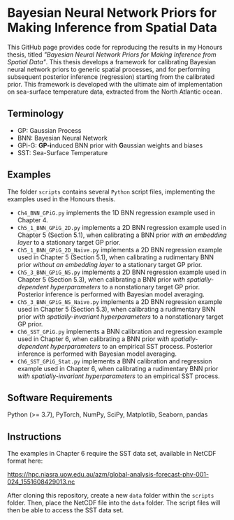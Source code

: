 # Bayesian Neural Network Priors for Making Inference from Spatial Data

This GitHub page provides code for reproducing the results in my Honours thesis, titled _"Bayesian Neural Network Priors for Making Inference from Spatial Data"_. This thesis develops a framework for calibrating Bayesian neural network priors to generic spatial processes, and for performing subsequent posterior inference (regression) starting from the calibrated prior. This framework is developed with the ultimate aim of implementation on sea-surface temperature data, extracted from the North Atlantic ocean.

## Terminology

- GP: Gaussian Process
- BNN: Bayesian Neural Network
- GPi-G: **GP-i**nduced BNN prior with **G**aussian weights and biases
- SST: Sea-Surface Temperature

## Examples

The folder `scripts` contains several `Python` script files, implementing the examples used in the Honours thesis.

- `Ch4_BNN_GPiG.py` implements the 1D BNN regression example used in Chapter 4.
- `Ch5_1_BNN_GPiG_2D.py` implements a 2D BNN regression example used in Chapter 5 (Section 5.1), when calibrating a BNN prior _with an embedding layer_ to a stationary target GP prior.
- `Ch5_1_BNN_GPiG_2D_Naive.py` implements a 2D BNN regression example used in Chapter 5 (Section 5.1), when calibrating a rudimentary BNN prior _without an embedding layer_ to a stationary target GP prior.
- `Ch5_3_BNN_GPiG_NS.py` implements a 2D BNN regression example used in Chapter 5 (Section 5.3), when calibrating a BNN prior _with spatially-dependent hyperparameters_ to a nonstationary target GP prior. Posterior inference is performed with Bayesian model averaging.
- `Ch5_3_BNN_GPiG_NS_Naive.py` implements a 2D BNN regression example used in Chapter 5 (Section 5.3), when calibrating a rudimentary BNN prior _with spatially-invariant hyperparameters_ to a nonstationary target GP prior.
- `Ch6_SST_GPiG.py` implements a BNN calibration and regression example used in Chapter 6, when calibrating a BNN prior _with spatially-dependent hyperparameters_ to an empirical SST process. Posterior inference is performed with Bayesian model averaging.
- `Ch6_SST_GPiG_Stat.py` implements a BNN calibration and regression example used in Chapter 6, when calibrating a rudimentary BNN prior _with spatially-invariant hyperparameters_ to an empirical SST process.

## Software Requirements

Python (>= 3.7), PyTorch, NumPy, SciPy, Matplotlib, Seaborn, pandas

## Instructions

The examples in Chapter 6 require the SST data set, available in NetCDF format here:

https://hpc.niasra.uow.edu.au/azm/global-analysis-forecast-phy-001-024_1551608429013.nc

After cloning this repository, create a new `data` folder within the `scripts` folder. Then, place the NetCDF file into the `data` folder. The script files will then be able to access the SST data set.


